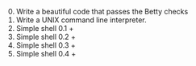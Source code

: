 0. Write a beautiful code that passes the Betty checks
1. Write a UNIX command line interpreter.
2. Simple shell 0.1 +
3. Simple shell 0.2 +
4. Simple shell 0.3 +
5. Simple shell 0.4 +


